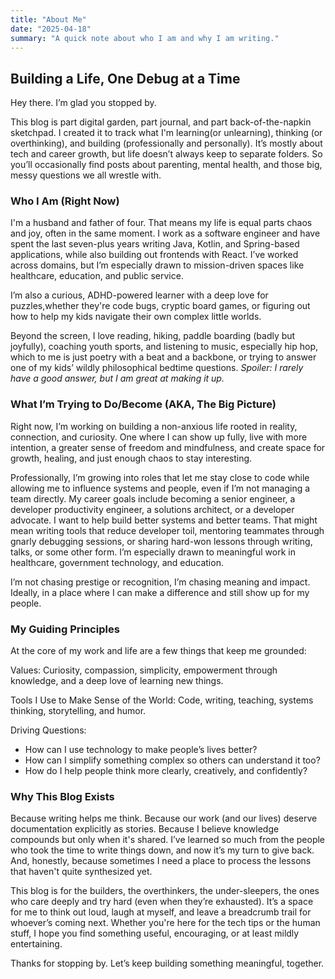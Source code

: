 ```yaml
---
title: "About Me"
date: "2025-04-18"
summary: "A quick note about who I am and why I am writing."
---
```


## Building a Life, One Debug at a Time

Hey there. I’m glad you stopped by.

This blog is part digital garden, part journal, and part back-of-the-napkin sketchpad. I created it to track what I'm learning(or unlearning), thinking (or overthinking), and building (professionally and personally). It’s mostly about tech and career growth, but life doesn’t always keep to separate folders. So you’ll occasionally find posts about parenting, mental health, and those big, messy questions we all wrestle with.

### Who I Am (Right Now)

I'm a husband and father of four. That means my life is equal parts chaos and joy, often in the same moment. I work as a software engineer and have spent the last seven-plus years writing Java, Kotlin, and Spring-based applications, while also building out frontends with React. I’ve worked across domains, but I’m especially drawn to mission-driven spaces like healthcare, education, and public service.

I’m also a curious, ADHD-powered learner with a deep love for puzzles,whether they're code bugs, cryptic board games, or figuring out how to help my kids navigate their own complex little worlds.

Beyond the screen, I love reading, hiking, paddle boarding (badly but joyfully), coaching youth sports, and listening to music, especially hip hop, which to me is just poetry with a beat and a backbone, or trying to answer one of my kids’ wildly philosophical bedtime questions. *Spoiler: I rarely have a good answer, but I am great at making it up.*

### What I’m Trying to Do/Become (AKA, The Big Picture)

Right now, I’m working on building a non-anxious life rooted in reality, connection, and curiosity. One where I can show up fully, live with more intention, a greater sense of freedom and mindfulness, and create space for growth, healing, and just enough chaos to stay interesting.

Professionally, I’m growing into roles that let me stay close to code while allowing me to influence systems and people, even if I’m not managing a team directly. My career goals include becoming a senior engineer, a developer productivity engineer, a solutions architect, or a developer advocate. I want to help build better systems and better teams. That might mean writing tools that reduce developer toil, mentoring teammates through gnarly debugging sessions, or sharing hard-won lessons through writing, talks, or some other form. I’m especially drawn to meaningful work in healthcare, government technology, and education.

I’m not chasing prestige or recognition, I’m chasing meaning and impact. Ideally, in a place where I can make a difference and still show up for my people.

### My Guiding Principles

At the core of my work and life are a few things that keep me grounded:

Values: Curiosity, compassion, simplicity, empowerment through knowledge, and a deep love of learning new things.

Tools I Use to Make Sense of the World: Code, writing, teaching, systems thinking, storytelling, and humor.

Driving Questions:

- How can I use technology to make people’s lives better?
- How can I simplify something complex so others can understand it too?
- How do I help people think more clearly, creatively, and confidently?

### Why This Blog Exists

Because writing helps me think. Because our work (and our lives) deserve documentation explicitly as stories. Because I believe knowledge compounds but only when it's shared. I’ve learned so much from the people who took the time to write things down, and now it’s my turn to give back. And, honestly, because sometimes I need a place to process the lessons that haven't quite synthesized yet.

This blog is for the builders, the overthinkers, the under-sleepers, the ones who care deeply and try hard (even when they’re exhausted). It’s a space for me to think out loud, laugh at myself, and leave a breadcrumb trail for whoever’s coming next. Whether you're here for the tech tips or the human stuff, I hope you find something useful, encouraging, or at least mildly entertaining.

Thanks for stopping by. Let’s keep building something meaningful, together.
